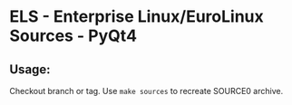 # ELS - Enterprise Linux/EuroLinux Sources - PyQt4
 
## Usage:
  Checkout branch or tag. Use `make sources` to recreate  SOURCE0 archive.
